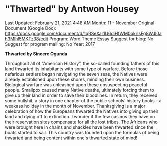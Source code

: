# "Thwarted" by Antwon Housey

Last Updated: February 21, 2021 4:48 AM
Month: 11 - November
Original Document (Google Doc): https://docs.google.com/document/d/1qRSeXar1U6diHfWM0okrIsFg8WJI0ah3Mlhl5MKTz38/edit
Program: Word Theme Essay
Suggest for blog: No
Suggest for program mailing: No
Year: 2017

**Thwarted by Sincere Ogunda**

Throughout all of “American History”, the so-called founding fathers of this land thwarted its inhabitants with some type of warfare. Before those nefarious settlers began navigating the seven seas, the Natives were already established upon these shores, minding their own business. Biological warfare was unleashed upon these unsuspecting peaceful people. Smallpox caused many Native deaths, ultimately forcing them to give up their land in order to save their bloodlines. In return, they received some bullshit, a story in one chapter of the public schools’ history books - a weakass holiday in the month of November. Thanksgiving is a major celebration of how the Europeans thwarted the Natives into giving up their land and dying off to extinction. I wonder if the few casinos they have on their reservation sites compensate for all the lost tribes. The Africans who were brought here in chains and shackles have been thwarted since the boats started to sail. This country was founded upon the formulas of being thwarted and being content within one's thwarted state of mind!